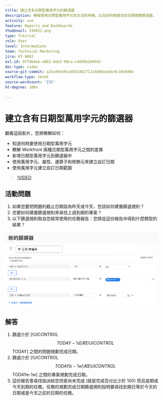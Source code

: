 ```yaml
---
title: 建立含有日期型萬用字元的篩選器
description: 瞭解使用日期型萬用字元的方法和時機，以及如何根據目前日期建置篩選器。
activity: use
feature: Reports and Dashboards
thumbnail: 336812.png
type: Tutorial
role: User
level: Intermediate
team: Technical Marketing
jira: KT-9082
exl-id: 0f7db4eb-a062-4eb3-99ca-c40d8e266943
doc-type: video
source-git-commit: a25a49e59ca483246271214886ea4dc9c10e8d66
workflow-type: tm+mt
source-wordcount: '232'
ht-degree: 100%

---
```


# 建立含有日期型萬用字元的篩選器

觀看這段影片，您將瞭解如何：

* 知道何時要使用日期型萬用字元
* 瞭解 Workfront 兩種日期型萬用字元之間的差異
* 新增日期型萬用字元到篩選器中
* 使用萬用字元、屬性、運算子和修飾元來建立自訂日期
* 使用萬用字元建立自訂日期範圍

>[!VIDEO](https://video.tv.adobe.com/v/336812/?quality=12&learn=on)

## 活動問題

1. 如果您要把問題的截止日期設為昨天或今天，您該如何建置篩選規則？
1. 您要如何建置篩選規則來尋找上週到期的專案？
1. 以下篩選規則取自您經常使用的任務報告：您將從這份報告中得到什麼類型的結果？

![影像顯示使用日期型萬用字元建立任務篩選器的畫面](assets/date-wildcard-answer-1.png)

## 解答

1. 篩選介於 [!UICONTROL $$TODAY-1d] 和 [!UICONTROL $$TODAY] 之間的問題規劃完成日期。
1. 篩選介於 [!UICONTROL $$TODAYb-1w] 和 [!UICONTROL $$TODAYe-1w] 之間的專案規劃完成日期。
1. 這份報告會尋找指派給您但是尚未完成 (就是完成百分比少於 100) 而且逾期或今天到期的任務。任務的規劃完成日期篩選規則指明要尋找到期日等於今天的日期或是今天之前的日期的任務。
